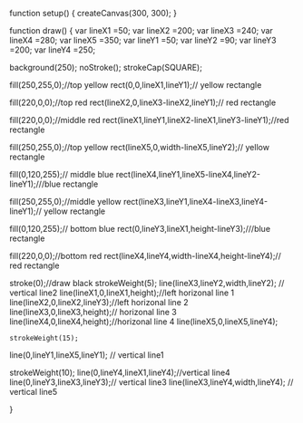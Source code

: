 function setup() {
  createCanvas(300, 300);
}

function draw() {
  var lineX1 =50;
  var lineX2 =200;
  var lineX3 =240;
  var lineX4 =280;
  var lineX5 =350;
  var lineY1 =50;
  var lineY2 =90;
  var lineY3 =200;
  var lineY4 =250;
  
  background(250);
  noStroke();
  strokeCap(SQUARE);
  
  fill(250,255,0);//top yellow
  rect(0,0,lineX1,lineY1);// yellow rectangle
  
  fill(220,0,0);//top red
  rect(lineX2,0,lineX3-lineX2,lineY1);// red rectangle
  
  fill(220,0,0);//middle red
  rect(lineX1,lineY1,lineX2-lineX1,lineY3-lineY1);//red rectangle
  
  
  fill(250,255,0);//top yellow
  rect(lineX5,0,width-lineX5,lineY2);// yellow rectangle
  
  fill(0,120,255);// middle blue
  rect(lineX4,lineY1,lineX5-lineX4,lineY2-lineY1);///blue rectangle
  
  fill(250,255,0);//middle yellow
  rect(lineX3,lineY1,lineX4-lineX3,lineY4-lineY1);// yellow rectangle
  
  fill(0,120,255);// bottom blue
  rect(0,lineY3,lineX1,height-lineY3);///blue rectangle
  
  fill(220,0,0);//bottom red
  rect(lineX4,lineY4,width-lineX4,height-lineY4);// red rectangle
  
  stroke(0);//draw black
  strokeWeight(5);
  line(lineX3,lineY2,width,lineY2);  // vertical line2
	line(lineX1,0,lineX1,height);//left horizonal line 1
  line(lineX2,0,lineX2,lineY3);//left horizonal line 2
  line(lineX3,0,lineX3,height);// horizonal line 3
  line(lineX4,0,lineX4,height);//horizonal line 4
  line(lineX5,0,lineX5,lineY4);
 
		
	strokeWeight(15); 
  line(0,lineY1,lineX5,lineY1);  // vertical line1
	
  strokeWeight(10); 
  line(0,lineY4,lineX1,lineY4);//vertical line4
  line(0,lineY3,lineX3,lineY3);// vertical line3
  line(lineX3,lineY4,width,lineY4); // vertical line5

}
